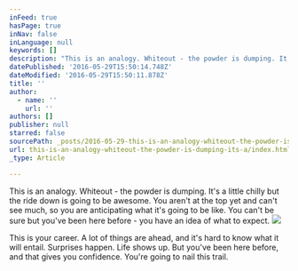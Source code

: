 ```yaml
---
inFeed: true
hasPage: true
inNav: false
inLanguage: null
keywords: []
description: "This is an analogy. Whiteout - the powder is dumping. It's a little chilly but the ride down is going to be awesome. You aren't at the top yet and can't see much, so you are anticipating what it's going to be like. You can't be sure but you've been here before - you have an idea of what to expect."
datePublished: '2016-05-29T15:50:14.748Z'
dateModified: '2016-05-29T15:50:11.878Z'
title: ''
author:
  - name: ''
    url: ''
authors: []
publisher: null
starred: false
sourcePath: _posts/2016-05-29-this-is-an-analogy-whiteout-the-powder-is-dumping-its-a.md
url: this-is-an-analogy-whiteout-the-powder-is-dumping-its-a/index.html
_type: Article

---
```

This is an analogy. Whiteout - the powder is dumping. It's a little chilly but the ride down is going to be awesome. You aren't at the top yet and can't see much, so you are anticipating what it's going to be like. You can't be sure but you've been here before - you have an idea of what to expect.
![](https://the-grid-user-content.s3-us-west-2.amazonaws.com/3132ebb6-fc65-42ee-bb49-ec4b9975a61a.jpg)

This is your career. A lot of things are ahead, and it's hard to know what it will entail. Surprises happen. Life shows up. But you've been here before, and that gives you confidence. You're going to nail this trail.